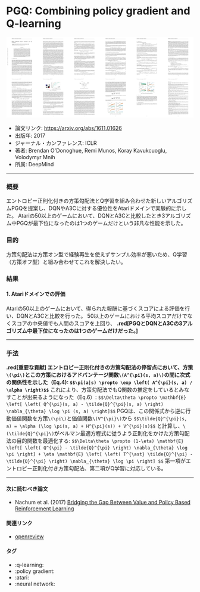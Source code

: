 # PGQ: Combining policy gradient and Q-learning

<img src='./img/PGQ: Combining policy gradient and Q-learning.png' width=650px />

- 論文リンク: https://arxiv.org/abs/1611.01626
- 出版年: 2017
- ジャーナル・カンファレンス: ICLR
- 著者: Brendan O'Donoghue, Remi Munos, Koray Kavukcuoglu, Volodymyr Mnih
- 所属: DeepMind

---

### 概要
エントロピー正則化付きの方策勾配法とQ学習を組み合わせた新しいアルゴリズムPGQを提案し、DQNやA3Cに対する優位性をAtariドメインで実験的に示した。 Atariの50以上のゲームにおいて、DQNとA3Cと比較したとき3アルゴリズム中PGQが最下位になったのは1つのゲームだけという非凡な性能を示した。

### 目的
方策勾配法は方策オン型で経験再生を使えずサンプル効率が悪いため、Q学習（方策オフ型）と組み合わせてこれを解決したい。

### 結果

#### 1. Atariドメインでの評価
Atariの50以上のゲームにおいて、得られた報酬に基づくスコアによる評価を行い、DQNとA3Cと比較を行った。
50以上のゲームにおける平均スコアだけでなくスコアの中央値でも人間のスコアを上回り、 **.red[PGQとDQNとA3Cの3アルゴリズム中最下位になったのは1つのゲームだけだった。]**

---

### 手法

**.red[重要な貢献] エントロピー正則化付きの方策勾配法の停留点において、方策`\(\pi\)`とこの方策におけるアドバンテージ関数`\(A^{\pi}(s, a)\)`の間に次式の関係性を示した（Eq.4):
`$$\pi(a|s) \propto \exp \left( A^{\pi}(s, a) / \alpha \right)$$`**
これにより、方策勾配法でもQ関数の推定をしているとみなすことが出来るようになった（Eq.6）:
`$$\Delta\theta \propto \mathbf{E} \left[ \left( Q^{\pi}(s, a) - \tilde{Q}^{\pi}(s, a) \right) \nabla_{\theta} \log \pi (s, a) \right]$$`
PGQは、この関係式から逆に行動価値関数を方策`\(\pi\)`と価値関数`\(V^{\pi}\)`から
`$$\tilde{Q}^{\pi}(s, a) = \alpha (\log \pi(s, a) + H^{\pi}(s)) + V^{\pi}(s)$$`
と計算し、`\(\tilde{Q}^{\pi}\)`がベルマン最適方程式に従うよう正則化をかけた方策勾配法の目的関数を最適化する:
`$$\Delta\theta \propto (1-\eta) \mathbf{E} \left[ \left( Q^{\pi} - \tilde{Q}^{\pi} \right) \nabla_{\theta} \log \pi \right] + \eta \mathbf{E} \left[ \left( T^{\ast} \tilde{Q}^{\pi} - \tilde{Q}^{\pi} \right) \nabla_{\theta} \log \pi \right] $$`
第一項がエントロピー正則化付き方策勾配法、第二項がQ学習に対応している。

---

#### 次に読むべき論文
- Nachum et al. (2017) [Bridging the Gap Between Value and Policy Based Reinforcement Learning](https://arxiv.org/abs/1702.08892)

#### 関連リンク
- [openreview](https://openreview.net/forum?id=B1kJ6H9ex)

#### タグ
- :q-learning:
- :policy gradient:
- :atari:
- :neural network:
